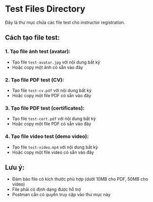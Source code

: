 # Test Files Directory

Đây là thư mục chứa các file test cho instructor registration.

## Cách tạo file test:

### 1. Tạo file ảnh test (avatar):
- Tạo file `test-avatar.jpg` với nội dung bất kỳ
- Hoặc copy một ảnh có sẵn vào đây

### 2. Tạo file PDF test (CV):
- Tạo file `test-cv.pdf` với nội dung bất kỳ
- Hoặc copy một file PDF có sẵn vào đây

### 3. Tạo file PDF test (certificates):
- Tạo file `test-cert.pdf` với nội dung bất kỳ
- Hoặc copy một file PDF có sẵn vào đây

### 4. Tạo file video test (demo video):
- Tạo file `test-video.mp4` với nội dung bất kỳ
- Hoặc copy một file video có sẵn vào đây

## Lưu ý:
- Đảm bảo file có kích thước phù hợp (dưới 10MB cho PDF, 50MB cho video)
- File phải có định dạng được hỗ trợ
- Postman cần có quyền truy cập vào thư mục này 